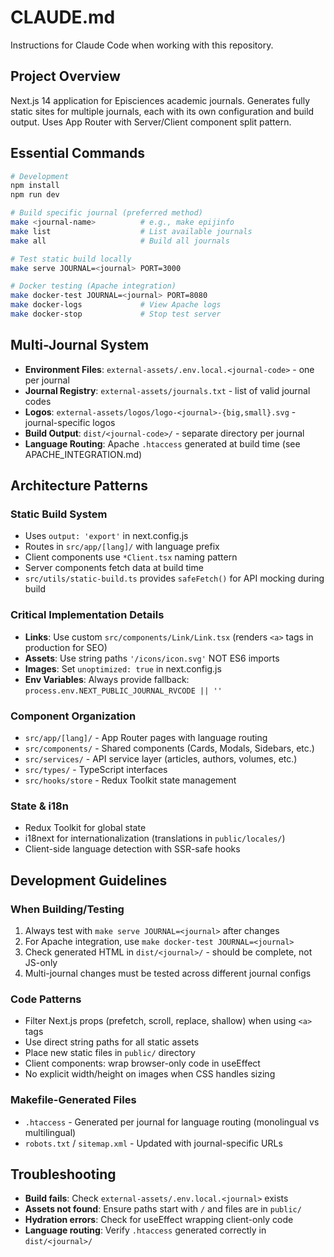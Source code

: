 # CLAUDE.md

Instructions for Claude Code when working with this repository.

## Project Overview

Next.js 14 application for Episciences academic journals. Generates fully static sites for multiple journals, each with its own configuration and build output. Uses App Router with Server/Client component split pattern.

## Essential Commands

```bash
# Development
npm install
npm run dev

# Build specific journal (preferred method)
make <journal-name>          # e.g., make epijinfo
make list                    # List available journals
make all                     # Build all journals

# Test static build locally
make serve JOURNAL=<journal> PORT=3000

# Docker testing (Apache integration)
make docker-test JOURNAL=<journal> PORT=8080
make docker-logs             # View Apache logs
make docker-stop             # Stop test server
```

## Multi-Journal System

- **Environment Files**: `external-assets/.env.local.<journal-code>` - one per journal
- **Journal Registry**: `external-assets/journals.txt` - list of valid journal codes
- **Logos**: `external-assets/logos/logo-<journal>-{big,small}.svg` - journal-specific logos
- **Build Output**: `dist/<journal-code>/` - separate directory per journal
- **Language Routing**: Apache `.htaccess` generated at build time (see APACHE_INTEGRATION.md)

## Architecture Patterns

### Static Build System
- Uses `output: 'export'` in next.config.js
- Routes in `src/app/[lang]/` with language prefix
- Client components use `*Client.tsx` naming pattern
- Server components fetch data at build time
- `src/utils/static-build.ts` provides `safeFetch()` for API mocking during build

### Critical Implementation Details
- **Links**: Use custom `src/components/Link/Link.tsx` (renders `<a>` tags in production for SEO)
- **Assets**: Use string paths `'/icons/icon.svg'` NOT ES6 imports
- **Images**: Set `unoptimized: true` in next.config.js
- **Env Variables**: Always provide fallback: `process.env.NEXT_PUBLIC_JOURNAL_RVCODE || ''`

### Component Organization
- `src/app/[lang]/` - App Router pages with language routing
- `src/components/` - Shared components (Cards, Modals, Sidebars, etc.)
- `src/services/` - API service layer (articles, authors, volumes, etc.)
- `src/types/` - TypeScript interfaces
- `src/hooks/store` - Redux Toolkit state management

### State & i18n
- Redux Toolkit for global state
- i18next for internationalization (translations in `public/locales/`)
- Client-side language detection with SSR-safe hooks

## Development Guidelines

### When Building/Testing
1. Always test with `make serve JOURNAL=<journal>` after changes
2. For Apache integration, use `make docker-test JOURNAL=<journal>`
3. Check generated HTML in `dist/<journal>/` - should be complete, not JS-only
4. Multi-journal changes must be tested across different journal configs

### Code Patterns
- Filter Next.js props (prefetch, scroll, replace, shallow) when using `<a>` tags
- Use direct string paths for all static assets
- Place new static files in `public/` directory
- Client components: wrap browser-only code in useEffect
- No explicit width/height on images when CSS handles sizing

### Makefile-Generated Files
- `.htaccess` - Generated per journal for language routing (monolingual vs multilingual)
- `robots.txt` / `sitemap.xml` - Updated with journal-specific URLs

## Troubleshooting

- **Build fails**: Check `external-assets/.env.local.<journal>` exists
- **Assets not found**: Ensure paths start with `/` and files are in `public/`
- **Hydration errors**: Check for useEffect wrapping client-only code
- **Language routing**: Verify `.htaccess` generated correctly in `dist/<journal>/`
